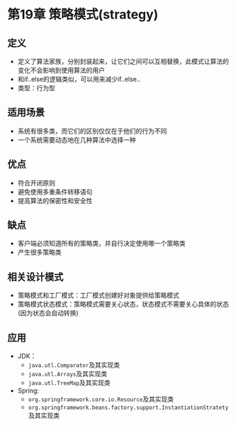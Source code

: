 # 第19章 策略模式(strategy)

## 定义
+ 定义了算法家族，分别封装起来，让它们之间可以互相替换，此模式让算法的变化不会影响到使用算法的用户
+ 和if..else的逻辑类似，可以用来减少if..else..
+ 类型：行为型

## 适用场景
+ 系统有很多类，而它们的区别仅仅在于他们的行为不同
+ 一个系统需要动态地在几种算法中选择一种

## 优点
+ 符合开闭原则
+ 避免使用多重条件转移语句
+ 提高算法的保密性和安全性

## 缺点
+ 客户端必须知道所有的策略类，并自行决定使用哪一个策略类
+ 产生很多策略类

## 相关设计模式
+ 策略模式和工厂模式：工厂模式创建好对象提供给策略模式
+ 策略模式状态模式：策略模式需要关心状态，状态模式不需要关心具体的状态(因为状态会自动转换)

## 应用
+ JDK：
  + `java.utl.Comparator`及其实现类
  + `java.utl.Arrays`及其实现类
  + `java.utl.TreeMap`及其实现类
+ Spring:
  + `org.springframework.core.io.Resource`及其实现类
  + `org.springframework.beans.factory.support.InstantiationStratety`及其实现类

